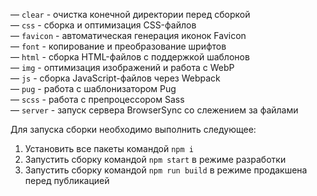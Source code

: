 — `clear` - очистка конечной директории перед сборкой  
— `css` - сборка и оптимизация CSS-файлов  
— `favicon` - автоматическая генерация иконок Favicon  
— `font` - копирование и преобразование шрифтов  
— `html` - сборка HTML-файлов с поддержкой шаблонов  
— `img` - оптимизация изображений и работа с WebP  
— `js` - сборка JavaScript-файлов через Webpack  
— `pug` - работа с шаблонизатором Pug  
— `scss` - работа с препроцессором Sass  
— `server` - запуск сервера BrowserSync со слежением за файлами  

Для запуска сборки необходимо выполнить следующее:

1) Установить все пакеты командой `npm i`
2) Запустить сборку командой `npm start` в режиме разработки
3) Запустить сборку командой `npm run build` в режиме продакшена перед публикацией
